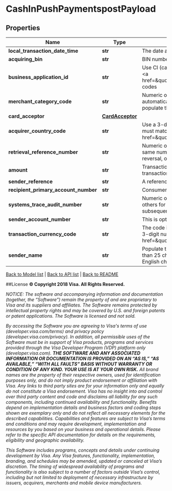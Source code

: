 # CashInPushPaymentspostPayload

## Properties
Name | Type | Description | Notes
------------ | ------------- | ------------- | -------------
**local_transaction_date_time** | **str** | The date and time the transaction takes place, expressed in the local date and time of the originator. | 
**acquiring_bin** | **str** | BIN number identifies the originator of cash-in transaction. | 
**business_application_id** | **str** | Use CI (cash-in). This field is populated with business application identifier for the transaction. Refer to &lt;a href&#x3D;\&quot;/request_response_codes#business_application_identifier\&quot;&gt;businessApplicationID&lt;/a&gt; codes | 
**merchant_category_code** | **str** | Numeric only. Originators should populate 6012. If this field is not populated by the originator, it will automatically be set to the MCC value indicated during the API onboarding process. Recipient should populate the MCC of the merchant in the response message. | 
**card_acceptor** | [**CardAcceptor**](CardAcceptor.md) |  | 
**acquirer_country_code** | **str** | Use a 3-digit numeric country code for the country where the Visa Direct solution is registered. This must match the information provided during program enrollment. Refer to &lt;a href&#x3D;\&quot;/request_response_codes#iso_country_codes\&quot;&gt;ISO Codes&lt;/a&gt;. | 
**retrieval_reference_number** | **str** | Numeric only. Key data element for matching a message to others within a given transaction set. The same number appears in all related messages: response, advice, reversal, chargeback, chargeback reversal, or representment. It is recommended that the client populate ydddhhnnnnnn value in this field. | 
**amount** | **str** | Transaction amount in merchant currency. Visa&#39;s rules do not permit cross border cash deposit transactions. | 
**sender_reference** | **str** | A reference number unique to the merchant. Field can be left blank. | [optional] 
**recipient_primary_account_number** | **str** | Consumer PAN. 16-digit PAN as provided by the consumer to merchant. | 
**systems_trace_audit_number** | **str** | Numeric only. It is a key data element used to match a response to its request or to match a message to others for a given transaction. The value assigned to the original request should appear in all subsequent messages for that transaction | 
**sender_account_number** | **str** | This is optional field for cash-in transactions. | [optional] 
**transaction_currency_code** | **str** | The code in this field must always reflect the currency associated to the amount in field Amount. Use a 3-digit numeric currency code for transaction currency. Refer to &lt;a href&#x3D;\&quot;/request_response_codes#currency_codes\&quot;&gt;ISO Codes&lt;/a&gt;. | 
**sender_name** | **str** | Populate the field with merchant’s doing business as name (25 characters only). If the name is greater than 25 characters, use the first 25 characters. The name must be populated using the Roman i.e. English character set. | 

[Back to Model list](../README.md#documentation-for-models)   |   [Back to API list](../README.md#documentation-for-api-endpoints)   |   [Back to README](../README.md)



##License
**© Copyright 2018 Visa. All Rights Reserved.**

*NOTICE: The software and accompanying information and documentation (together, the “Software”) remain the property of
and are proprietary to Visa and its suppliers and affiliates. The Software remains protected by intellectual property
rights and may be covered by U.S. and foreign patents or patent applications. The Software is licensed and not sold.*

*By accessing the Software you are agreeing to Visa's terms of use (developer.visa.com/terms) and privacy policy (developer.visa.com/privacy).
In addition, all permissible uses of the Software must be in support of Visa products, programs and services provided
through the Visa Developer Program (VDP) platform only (developer.visa.com). **THE SOFTWARE AND ANY ASSOCIATED
INFORMATION OR DOCUMENTATION IS PROVIDED ON AN “AS IS,” “AS AVAILABLE,” “WITH ALL FAULTS” BASIS WITHOUT WARRANTY OR
CONDITION OF ANY KIND. YOUR USE IS AT YOUR OWN RISK.** All brand names are the property of their respective owners, used for identification purposes only, and do not imply
product endorsement or affiliation with Visa. Any links to third party sites are for your information only and equally
do not constitute a Visa endorsement. Visa has no insight into and control over third party content and code and disclaims
all liability for any such components, including continued availability and functionality. Benefits depend on implementation
details and business factors and coding steps shown are exemplary only and do not reflect all necessary elements for the
described capabilities. Capabilities and features are subject to Visa’s terms and conditions and may require development,
implementation and resources by you based on your business and operational details. Please refer to the specific
API documentation for details on the requirements, eligibility and geographic availability.*

*This Software includes programs, concepts and details under continuing development by Visa. Any Visa features,
functionality, implementation, branding, and schedules may be amended, updated or canceled at Visa’s discretion.
The timing of widespread availability of programs and functionality is also subject to a number of factors outside Visa’s control,
including but not limited to deployment of necessary infrastructure by issuers, acquirers, merchants and mobile device manufacturers.*